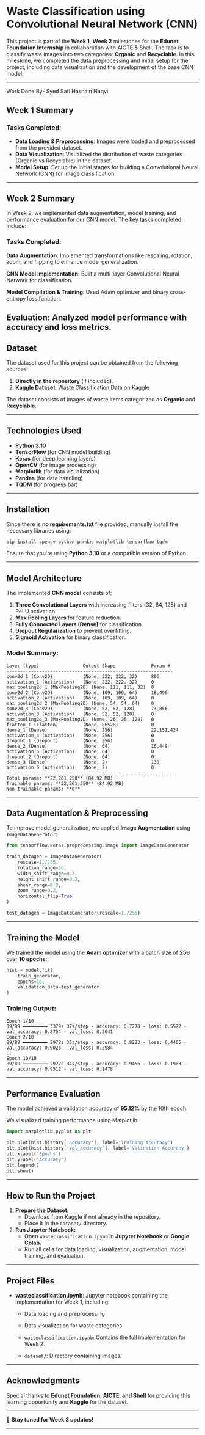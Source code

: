 # Waste Classification using Convolutional Neural Network (CNN)

This project is part of the **Week 1**, **Week 2** milestones for the **Edunet Foundation Internship** in collaboration with AICTE & Shell. The task is to classify waste images into two categories: **Organic** and **Recyclable**. In this milestone, we completed the data preprocessing and initial setup for the project, including data visualization and the development of the base CNN model.

---
Work Done By- Syed Safi Hasnain Naqvi

## Week 1 Summary

### Tasks Completed:
- **Data Loading & Preprocessing**: Images were loaded and preprocessed from the provided dataset.
- **Data Visualization**: Visualized the distribution of waste categories (Organic vs Recyclable) in the dataset.
- **Model Setup**: Set up the initial stages for building a Convolutional Neural Network (CNN) for image classification.

---
## Week 2 Summary

In Week 2, we implemented data augmentation, model training, and performance evaluation for our CNN model. The key tasks completed include:

### Tasks Completed:

**Data Augmentation**: Implemented transformations like rescaling, rotation, zoom, and flipping to enhance model generalization.

**CNN Model Implementation**: Built a multi-layer Convolutional Neural Network for classification.

**Model Compilation & Training**: Used Adam optimizer and binary cross-entropy loss function.

**Evaluation**: Analyzed model performance with accuracy and loss metrics.
---

## Dataset

The dataset used for this project can be obtained from the following sources:
1. **Directly in the repository** (if included).
2. **Kaggle Dataset**: [Waste Classification Data on Kaggle](https://www.kaggle.com/datasets/techsash/waste-classification-data/data)

The dataset consists of images of waste items categorized as **Organic** and **Recyclable**.

---

## Technologies Used

- **Python 3.10**
- **TensorFlow** (for CNN model building)
- **Keras** (for deep learning layers)
- **OpenCV** (for image processing)
- **Matplotlib** (for data visualization)
- **Pandas** (for data handling)
- **TQDM** (for progress bar)

---

## Installation

Since there is **no requirements.txt** file provided, manually install the necessary libraries using:

```bash
pip install opencv-python pandas matplotlib tensorflow tqdm
```

Ensure that you're using **Python 3.10** or a compatible version of Python.

---

## Model Architecture
The implemented **CNN model** consists of:
1. **Three Convolutional Layers** with increasing filters (32, 64, 128) and ReLU activation.
2. **Max Pooling Layers** for feature reduction.
3. **Fully Connected Layers (Dense)** for classification.
4. **Dropout Regularization** to prevent overfitting.
5. **Sigmoid Activation** for binary classification.

### **Model Summary:**
```
Layer (type)                Output Shape             Param #   
-------------------------------------------------------------
conv2d_1 (Conv2D)           (None, 222, 222, 32)     896       
activation_1 (Activation)   (None, 222, 222, 32)     0         
max_pooling2d_1 (MaxPooling2D) (None, 111, 111, 32)  0         
conv2d_2 (Conv2D)           (None, 109, 109, 64)     18,496    
activation_2 (Activation)   (None, 109, 109, 64)     0         
max_pooling2d_2 (MaxPooling2D) (None, 54, 54, 64)    0         
conv2d_3 (Conv2D)           (None, 52, 52, 128)      73,856    
activation_3 (Activation)   (None, 52, 52, 128)      0         
max_pooling2d_3 (MaxPooling2D) (None, 26, 26, 128)   0         
flatten_1 (Flatten)         (None, 86528)            0         
dense_1 (Dense)             (None, 256)              22,151,424
activation_4 (Activation)   (None, 256)              0         
dropout_1 (Dropout)         (None, 256)              0         
dense_2 (Dense)             (None, 64)               16,448    
activation_5 (Activation)   (None, 64)               0         
dropout_2 (Dropout)         (None, 64)               0         
dense_3 (Dense)             (None, 2)                130       
activation_6 (Activation)   (None, 2)                0         
-------------------------------------------------------------
Total params: **22,261,250** (84.92 MB)
Trainable params: **22,261,250** (84.92 MB)
Non-trainable params: **0**
```

---

## Data Augmentation & Preprocessing
To improve model generalization, we applied **Image Augmentation** using `ImageDataGenerator`:
```python
from tensorflow.keras.preprocessing.image import ImageDataGenerator

train_datagen = ImageDataGenerator(
    rescale=1./255,
    rotation_range=30,
    width_shift_range=0.2,
    height_shift_range=0.2,
    shear_range=0.2,
    zoom_range=0.2,
    horizontal_flip=True
)

test_datagen = ImageDataGenerator(rescale=1./255)
```

---

## Training the Model
We trained the model using the **Adam optimizer** with a batch size of **256** over **10 epochs**:
```python
hist = model.fit(
    train_generator,
    epochs=10,
    validation_data=test_generator
)
```
### **Training Output:**
```
Epoch 1/10
89/89 ━━━━━━━━━ 3329s 37s/step - accuracy: 0.7278 - loss: 0.5522 - val_accuracy: 0.8754 - val_loss: 0.3641
Epoch 2/10
89/89 ━━━━━━━━━ 2978s 35s/step - accuracy: 0.8223 - loss: 0.4405 - val_accuracy: 0.9023 - val_loss: 0.2984
...
Epoch 10/10
89/89 ━━━━━━━━━ 2922s 34s/step - accuracy: 0.9456 - loss: 0.1983 - val_accuracy: 0.9512 - val_loss: 0.1478
```

---

## Performance Evaluation
The model achieved a validation accuracy of **95.12%** by the 10th epoch.

We visualized training performance using Matplotlib:
```python
import matplotlib.pyplot as plt

plt.plot(hist.history['accuracy'], label='Training Accuracy')
plt.plot(hist.history['val_accuracy'], label='Validation Accuracy')
plt.xlabel('Epochs')
plt.ylabel('Accuracy')
plt.legend()
plt.show()
```

---

## How to Run the Project
1. **Prepare the Dataset:**
   - Download from Kaggle if not already in the repository.
   - Place it in the `dataset/` directory.
2. **Run Jupyter Notebook:**
   - Open `wasteclassification.ipynb` in **Jupyter Notebook** or **Google Colab**.
   - Run all cells for data loading, visualization, augmentation, model training, and evaluation.

---

## Project Files

- **wasteclassification.ipynb**: Jupyter notebook containing the implementation for Week 1, including:
  - Data loading and preprocessing
  - Data visualization for waste categories
 
  - `wasteclassification.ipynb`: Contains the full implementation for Week 2.
  - `dataset/`: Directory containing images.


---

## Acknowledgments
Special thanks to **Edunet Foundation, AICTE, and Shell** for providing this learning opportunity and **Kaggle** for the dataset.

---

🚀 **Stay tuned for Week 3 updates!**

---
